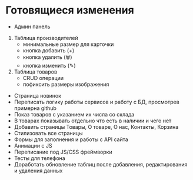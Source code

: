# Готовящиеся изменения

- Админ панель
1) Таблица производителей
	- минимальные размер для карточки
	- кнопка добавить	(+)
	- кнопка удалить	(🗑)
	- кнопка изменить	(✎)
2) Таблица товаров
	- CRUD операции
	- пофиксить размеры изображения
- Страница новинок
- Переписать логику работы сервисов и работу с БД, просмотрев примерна github
- Показ товаров с указанием их числа со склада
- В товарах показывать отдельно что есть в наличии и чего нет
- Добавить страницы Товары, О товаре, О нас, Контакты, Корзина
- Стилизовать все страницы
- Формы для заполнения и работы с API сайта
- Анимации с JS
- Переписание под JS/CSS фреймворки
- Тесты для телефона
- Доработать обновление таблиц после добавления, редактирования и удаления данных

